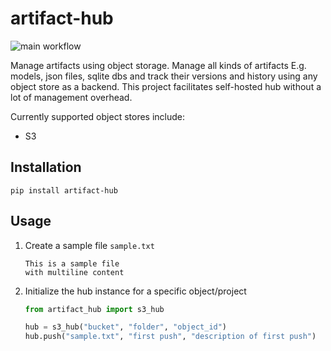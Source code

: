 # artifact-hub
![main workflow](https://github.com/robotstech/artifact-hub/actions/workflows/test.yml/badge.svg) <br>

Manage artifacts using object storage. Manage all kinds of artifacts E.g. models, json files, sqlite dbs and track their
versions and history using any object store as a backend. This project facilitates self-hosted hub without a lot of
management overhead.

Currently supported object stores include:

- S3

## Installation

```shell
pip install artifact-hub
```

## Usage

1. Create a sample file `sample.txt`
    ```text
    This is a sample file 
    with multiline content
    ```

2. Initialize the hub instance for a specific object/project
   ```python
   from artifact_hub import s3_hub
   
   hub = s3_hub("bucket", "folder", "object_id")
   hub.push("sample.txt", "first push", "description of first push")
   ```
